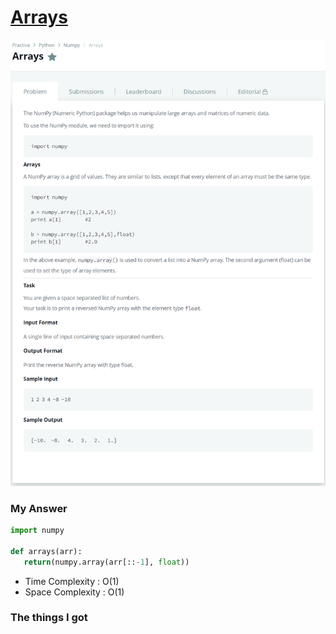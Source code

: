 # [Arrays](https://www.hackerrank.com/challenges/np-arrays/problem)

![image](Problem.png)



### My Answer

```python
import numpy

def arrays(arr):
   return(numpy.array(arr[::-1], float))
```

* Time Complexity : O(1)
* Space Complexity : O(1)



### The things I got
